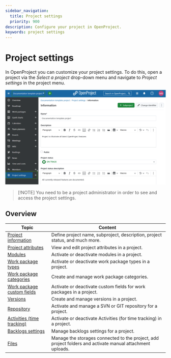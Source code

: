 ```yaml
---
sidebar_navigation:
  title: Project settings
  priority: 900
description: Configure your project in OpenProject.
keywords: project settings
---
```

# Project settings

In OpenProject you can customize your project settings. To do this, open a project via the *Select a project* drop-down menu and navigate to *Project settings* in the project menu.

![Project settings module selected in left-hand project menu in OpenProject](openproject_user_guide_project_settings_module.png)

>  [!NOTE]
>  You need to be a project administrator in order to see and access the project settings.

## Overview

| Topic                                                  | Content                                                      |
| ------------------------------------------------------ | ------------------------------------------------------------ |
| [Project information](project-information)             | Define project name, subproject, description, project status, and much more. |
| [Project attributes](project-attributes)               | View and edit project attributes in a project.               |
| [Modules](modules)                                     | Activate or deactivate modules in a project.                 |
| [Work package types](work-packages)                    | Activate or deactivate work package types in a project.      |
| [Work package categories](work-packages)               | Create and manage work package categories.                   |
| [Work package custom fields](work-packages)            | Activate or deactivate custom fields for work packages in a project. |
| [Versions](versions)                                   | Create and manage versions in a project.                     |
| [Repository](repository)                               | Activate and manage a SVN or GIT repository for a project.   |
| [Activities (time tracking)](activities-time-tracking) | Activate or deactivate Activities (for time tracking) in a project. |
| [Backlogs settings](backlogs-settings)                 | Manage backlogs settings for a project.                      |
| [Files](files)                                         | Manage the storages connected to the project, add project folders and activate manual attachment uploads. |
